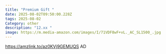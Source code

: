 ```yaml
---
title: "Premium Gift "
date: 2025-08-02T09:50:00.228Z
tags: 2025-08-02
Category: other
description: "12.xx "
image: https://m.media-amazon.com/images/I/71VDF8wF+vL._AC_SL1500_.jpg
---
```

https://amzlink.to/az0KVj9GEMUQS
AD